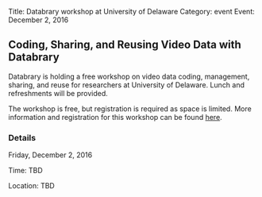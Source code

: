 Title: Databrary workshop at University of Delaware
Category: event
Event: December 2, 2016

## Coding, Sharing, and Reusing Video Data with Databrary

Databrary is holding a free workshop on video data coding, management, sharing, and reuse for researchers at University of Delaware. 
Lunch and refreshments will be provided. 

The workshop is free, but registration is required as space is limited. 
More information and registration for this workshop can be found [here](https://goo.gl/forms/lLRjQbLPzq6bFkNL2).

### Details
Friday, December 2, 2016

Time: TBD

Location: TBD
